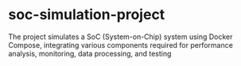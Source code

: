 # soc-simulation-project
The project simulates a SoC (System-on-Chip) system using Docker Compose, integrating various components required for performance analysis, monitoring, data processing, and testing
